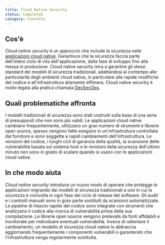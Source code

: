 ```yaml
---
title: Cloud Native Security
status: Completed
category: Concetto
---
```


## Cos'è

_Cloud native security_ è un approccio che include la sicurezza nelle [applicazioni cloud native](/it/cloud_native_apps/). Garantisce che la sicurezza faccia parte dell'intero ciclo di vita dell'applicazione, dalla fase di sviluppo fino alla messa in produzione. Cloud native security mira a garantire gli stessi standard dei modelli di sicurezza tradizionali, adattandosi al contempo alle particolarità degli ambienti cloud native, in particolare alle rapide modifiche del codice e all'infrastruttura altamente effimera. Cloud native security è molto legata alla pratica chiamata [DevSecOps](/it/devsecops/).

## Quali problematiche affronta

I modelli tradizionali di sicurezza sono stati costruiti sulla base di una serie di presupposti che non sono più validi. Le applicazioni cloud native cambiano frequentemente, utilizzano un gran numero di strumenti e librerie open source, spesso vengono fatte eseguire in un'infrastruttura controllata dal fornitore e sono soggette a rapidi cambiamenti dell'infrastruttura. Le revisioni del codice, i lunghi cicli di garanzia della qualità, la scansione delle vulnerabilità basata sul sistema host e le revisioni della sicurezza dell'ultimo minuto non sono in grado di scalare quando si usano con le applicazioni cloud native.

## In che modo aiuta

_Cloud native security_ introduce un nuovo modo di operare che protegge le applicazioni migrando dai modelli di sicurezza tradizionali a uno in cui la sicurezza è coinvolta in ogni fase del ciclo di release del software. Gli audit e i controlli manuali sono in gran parte sostituiti da scansioni automatizzate. Le pipeline di rilascio rapido del codice sono integrate con strumenti che analizzano il codice alla ricerca di vulnerabilità prima della sua compilazione. Le librerie open source vengono prelevate da fonti affidabili e monitorate per individuare eventuali vulnerabilità. Invece di rallentare il cambiamento, un modello di sicurezza cloud native lo abbraccia aggiornando frequentemente i componenti vulnerabili o garantendo che l'infrastruttura venga regolarmente sostituita.
